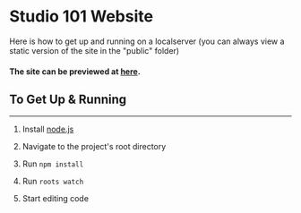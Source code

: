 Studio 101 Website
===========================
Here is how to get up and running on a localserver (you can always view a static version of the site in the "public" folder)

#### The site can be previewed at [here](http://eliwilliamson.github.io/studio101/public/index.html).


## To Get Up & Running
******************************
1. Install [node.js](http://nodejs.org/)

2. Navigate to the project's root directory

3. Run `npm install`

4. Run `roots watch`

5. Start editing code
